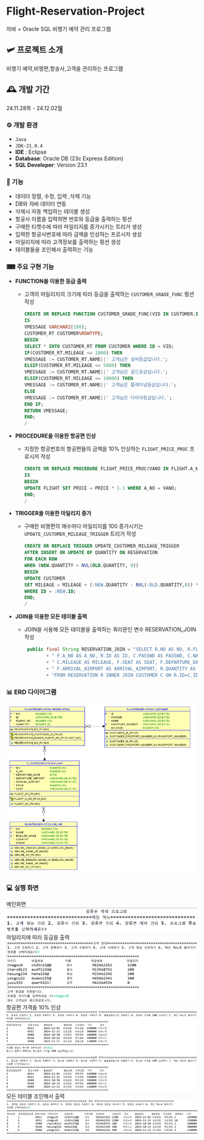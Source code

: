 # Flight-Reservation-Project
자바 + Oracle SQL 비행기 예약 관리 프로그램


## 🛩 프로젝트 소개
비행기 예약,비행편,항송사,고객을 관리하는 프로그램


## 🕰️ 개발 기간
24.11.28목 - 24.12.02월


### ⚙️ 개발 환경
- `Java`
- `JDK-21.0.4`
- **IDE** : Eclipse
- **Database**: Oracle DB (23c Express Edition)
- **SQL Developer**: Version 23.1


### 📌 기능
- 데이터 정렬, 수정, 입력 ,삭제 기능
- DB와 자바 데이터 연동
- 삭제시 자동 백업하는 테이블 생성
- 항공사 이름을 입력하면 번호와 등급을 출력하는 펑션
- 구매한 티켓수에 따라 마일리지를 증가시키는 트리거 생성
- 입력한 항공사번호에 따라 금액을 인상하는 프로시저 생성
- 마일리지에 따라 고객정보를 출력하는 펑션 생성
- 테이블들을 조인해서 출력하는 기능


### ⌨ 주요 구현 기능
- **FUNCTION을 이용한 등급 출력**
  - 고객의 마일리지의 크기에 따라 등급을 출력하는 `CUSTOMER_GRADE_FUNC` 펑션 작성
    ```sql
    CREATE OR REPLACE FUNCTION CUSTOMER_GRADE_FUNC(VID IN CUSTOMER.ID%TYPE) RETURN VARCHAR2
    IS
    VMESSAGE VARCHAR2(100);
    CUSTOMER_RT CUSTOMER%ROWTYPE;
    BEGIN
    SELECT * INTO CUSTOMER_RT FROM CUSTOMER WHERE ID = VID;
    IF(CUSTOMER_RT.MILEAGE <= 1000) THEN
    VMESSAGE := CUSTOMER_RT.NAME||' 고객님은 실버등급입니다.';
    ELSIF(CUSTOMER_RT.MILEAGE <= 5000) THEN
    VMESSAGE := CUSTOMER_RT.NAME||' 고객님은 골드등급입니다.';
    ELSIF(CUSTOMER_RT.MILEAGE <= 10000) THEN
    VMESSAGE := CUSTOMER_RT.NAME||' 고객님은 플래티넘등급입니다.';
    ELSE
    VMESSAGE := CUSTOMER_RT.NAME||' 고객님은 다이아등급입니다.';
    END IF;
    RETURN VMESSAGE;
    END;
    /
    ```

- **PROCEDURE을 이용한 항공편 인상**
  - 지정한 항공번호의 항공편들의 금액을 10% 인상하는 `FLIGHT_PRICE_PROC` 프로시저 작성
    ```sql
    CREATE OR REPLACE PROCEDURE FLIGHT_PRICE_PROC(VANO IN FLIGHT.A_NO%TYPE)
    IS
    BEGIN
    UPDATE FLIGHT SET PRICE = PRICE * 1.1 WHERE A_NO = VANO;
    END;
    /
    ```
    
- **TRIGGER을 이용한 마일리지 증가**
  - 구매한 비행편의 매수마다 마일리지를 100 증가시키는 `UPDATE_CUSTOMER_MILEAGE_TRIGGER` 트리거 작성
    ```sql
    CREATE OR REPLACE TRIGGER UPDATE_CUSTOMER_MILEAGE_TRIGGER
    AFTER INSERT OR UPDATE OF QUANTITY ON RESERVATION
    FOR EACH ROW
    WHEN (NEW.QUANTITY > NVL(OLD.QUANTITY, 0))
    BEGIN
    UPDATE CUSTOMER
    SET MILEAGE = MILEAGE + (:NEW.QUANTITY - NVL(:OLD.QUANTITY,0)) * 100
    WHERE ID = :NEW.ID;
    END;
    /
    ```

- **JOIN을 이용한 모든 테이블 출력**
  - JOIN을 사용해 모든 테이블을 출력하는 쿼리문인 변수 RESERVATION_JOIN 작성
    ```java
     public final String RESERVATION_JOIN = "SELECT R.NO AS NO, R.FLIGHT_NO AS FLIGHT_NO,"
			+ " F.A_NO AS A_NO, R.ID AS ID, C.PASSWD AS PASSWD, C.NAME AS NAME, C.PASSPORT_NUMBER AS PASSPORT_NUMBER,"
			+ " C.MILEAGE AS MILEAGE, F.SEAT AS SEAT, F.DEPARTURE_DATE AS DEPARTURE_DATE, F.DEPARTURE_AIRPORT AS DEPARTURE_AIRPORT,"
			+ " F.ARRIVAL_AIRPORT AS ARRIVAL_AIRPORT, R.QUANTITY AS QUANTITY, F.PRICE AS PRICE "
			+ "FROM RESERVATION R INNER JOIN CUSTOMER C ON R.ID=C.ID INNER JOIN FLIGHT F ON R.FLIGHT_NO=F.NO";
    ```


### 📊 ERD 다이어그램
<img src="https://github.com/DynamicRD/FlightReservation/blob/dev/db/FlightReservationERD.png" width="800"/>


### 💻 실행 화면
메인화면
<img src="https://github.com/DynamicRD/FlightReservation/blob/dev/db/%EC%8B%A4%ED%96%891.png"/>
</br>
마일리지에 따라 등급을 출력
<img src="https://github.com/DynamicRD/FlightReservation/blob/dev/db/%EC%8B%A4%ED%96%892.png"/>
</br>
항공편 가격을 10% 인상
<img src="https://github.com/DynamicRD/FlightReservation/blob/dev/db/%EC%8B%A4%ED%96%893.png"/>
</br>
모든 테이블 조인해서 출력
<img src="https://github.com/DynamicRD/FlightReservation/blob/dev/db/%EC%8B%A4%ED%96%894.png"/>

